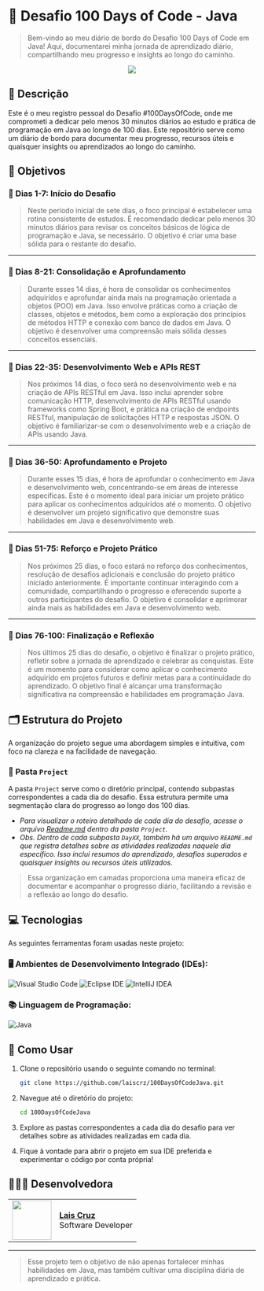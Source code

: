 # 📌 Desafio 100 Days of Code - Java


> Bem-vindo ao meu diário de bordo do Desafio 100 Days of Code em Java! Aqui, documentarei minha jornada de aprendizado diário, compartilhando meu progresso e insights ao longo do caminho.

<p align="center"><img src="http://img.shields.io/static/v1?label=STATUS&message=EM%20DESENVOLVIMENTO&color=GREEN&style=for-the-badge"/></p>

## 📄 Descrição
Este é o meu registro pessoal do Desafio #100DaysOfCode, onde me comprometi a dedicar pelo menos 30 minutos diários ao estudo e prática de programação em Java ao longo de 100 dias. Este repositório serve como um diário de bordo para documentar meu progresso, recursos úteis e quaisquer insights ou aprendizados ao longo do caminho.

## 🎯 Objetivos
### 🚩 Dias 1-7: Início do Desafio
> Neste período inicial de sete dias, o foco principal é estabelecer uma rotina consistente de estudos. É recomendado dedicar pelo menos 30 minutos diários para revisar os conceitos básicos de lógica de programação e Java, se necessário. O objetivo é criar uma base sólida para o restante do desafio.

--------------------------------------------------------------------------------------------------

### 🚩 Dias 8-21: Consolidação e Aprofundamento
> Durante esses 14 dias, é hora de consolidar os conhecimentos adquiridos e aprofundar ainda mais na programação orientada a objetos (POO) em Java. Isso envolve práticas como a criação de classes, objetos e métodos, bem como a exploração dos princípios de métodos HTTP e conexão com banco de dados em Java. O objetivo é desenvolver uma compreensão mais sólida desses conceitos essenciais.

--------------------------------------------------------------------------------------------------

### 🚩 Dias 22-35: Desenvolvimento Web e APIs REST
> Nos próximos 14 dias, o foco será no desenvolvimento web e na criação de APIs RESTful em Java. Isso inclui aprender sobre comunicação HTTP, desenvolvimento de APIs RESTful usando frameworks como Spring Boot, e prática na criação de endpoints RESTful, manipulação de solicitações HTTP e respostas JSON. O objetivo é familiarizar-se com o desenvolvimento web e a criação de APIs usando Java.

--------------------------------------------------------------------------------------------------

### 🚩 Dias 36-50: Aprofundamento e Projeto
> Durante esses 15 dias, é hora de aprofundar o conhecimento em Java e desenvolvimento web, concentrando-se em áreas de interesse específicas. Este é o momento ideal para iniciar um projeto prático para aplicar os conhecimentos adquiridos até o momento. O objetivo é desenvolver um projeto significativo que demonstre suas habilidades em Java e desenvolvimento web.

--------------------------------------------------------------------------------------------------

### 🚩 Dias 51-75: Reforço e Projeto Prático
> Nos próximos 25 dias, o foco estará no reforço dos conhecimentos, resolução de desafios adicionais e conclusão do projeto prático iniciado anteriormente. É importante continuar interagindo com a comunidade, compartilhando o progresso e oferecendo suporte a outros participantes do desafio. O objetivo é consolidar e aprimorar ainda mais as habilidades em Java e desenvolvimento web.

--------------------------------------------------------------------------------------------------

### 🚩 Dias 76-100: Finalização e Reflexão
> Nos últimos 25 dias do desafio, o objetivo é finalizar o projeto prático, refletir sobre a jornada de aprendizado e celebrar as conquistas. Este é um momento para considerar como aplicar o conhecimento adquirido em projetos futuros e definir metas para a continuidade do aprendizado. O objetivo final é alcançar uma transformação significativa na compreensão e habilidades em programação Java.

## 🗂️ Estrutura do Projeto
A organização do projeto segue uma abordagem simples e intuitiva, com foco na clareza e na facilidade de navegação. 

### 📂 Pasta `Project`
A pasta `Project` serve como o diretório principal, contendo subpastas correspondentes a cada dia do desafio. Essa estrutura permite uma segmentação clara do progresso ao longo dos 100 dias.

- *Para visualizar o roteiro detalhado de cada dia do desafio, acesse o arquivo [Readme.md](./Project/README.md) dentro da pasta `Project`.*
- *Obs. Dentro de cada subpasta `DayXX`, também há um arquivo `README.md` que registra detalhes sobre as atividades realizadas naquele dia específico. Isso inclui resumos do aprendizado, desafios superados e quaisquer insights ou recursos úteis utilizados.*

> Essa organização em camadas proporciona uma maneira eficaz de documentar e acompanhar o progresso diário, facilitando a revisão e a reflexão ao longo do desafio.

## 💻 Tecnologias

As seguintes ferramentas foram usadas neste projeto:

### 🖥️ Ambientes de Desenvolvimento Integrado (IDEs):
![Visual Studio Code](https://img.shields.io/badge/Visual%20Studio%20Code-0078d7.svg?style=for-the-badge&logo=visual-studio-code&logoColor=white)
![Eclipse IDE](https://img.shields.io/badge/Eclipse%20IDE-2C2255.svg?style=for-the-badge&logo=eclipse&logoColor=white)
![IntelliJ IDEA](https://img.shields.io/badge/IntelliJ%20IDEA-0A0A2A.svg?style=for-the-badge&logo=intellij-idea&logoColor=white)


### 📚 Linguagem de Programação:
![Java](https://img.shields.io/badge/Java-007396.svg?style=for-the-badge&logo=openjdk&logoColor=white)

## 🚀 Como Usar

1. Clone o repositório usando o seguinte comando no terminal:
   
    ```bash
    git clone https://github.com/laiscrz/100DaysOfCodeJava.git
    ```
2. Navegue até o diretório do projeto:
   
    ```bash
    cd 100DaysOfCodeJava
    ```
3. Explore as pastas correspondentes a cada dia do desafio para ver detalhes sobre as atividades realizadas em cada dia.
4. Fique à vontade para abrir o projeto em sua IDE preferida e experimentar o código por conta própria!

## 👩🏻‍💻 Desenvolvedora
<div align="center">
  <table>
    <tr>
      <td>
        <img width="80px" align="center" src="https://avatars.githubusercontent.com/laiscrz"/>
      </td>
      <td align="left">
        <a href="https://github.com/laiscrz">
          <span><b>Lais Cruz</b></span>
        </a>
        <br>
        <span>Software Developer</span>
      </td>
    </tr>
  </table>
</div>


--------------------------------------------------------------------------------

> Esse projeto tem o objetivo de não apenas fortalecer minhas habilidades em Java, mas também cultivar uma disciplina diária de aprendizado e prática.
